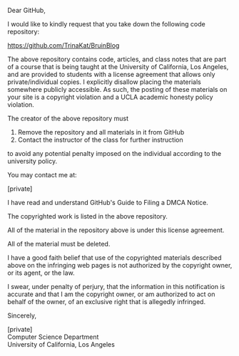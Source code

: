 Dear GitHub,

I would like to kindly request that you take down the following code repository:

https://github.com/TrinaKat/BruinBlog

The above repository contains code, articles, and class notes that are part of a course that is being taught at the University of California, Los Angeles, and are provided to students with a license agreement that allows only private/individual copies. I explicitly disallow placing the materials somewhere publicly accessible. As such, the posting of these materials on your site is a copyright violation and a UCLA academic honesty policy violation.  

The creator of the above repository must

1.  Remove the repository and all materials in it from GitHub  
2.  Contact the instructor of the class for further instruction

to avoid any potential penalty imposed on the individual according to the university policy.

You may contact me at:

[private]  

I have read and understand GitHub's Guide to Filing a DMCA Notice.

The copyrighted work is listed in the above repository.

All of the material in the repository  above is under this license agreement.

All of the material must be deleted.

I have a good faith belief that use of the copyrighted materials described above on the infringing web pages is not authorized by the copyright owner, or its agent, or the law.

I swear, under penalty of perjury, that the information in this notification is accurate and that I am the copyright owner, or am authorized to act on behalf of the owner, of an exclusive right that is allegedly infringed.

Sincerely,


[private]  
Computer Science Department  
University of California, Los Angeles  
